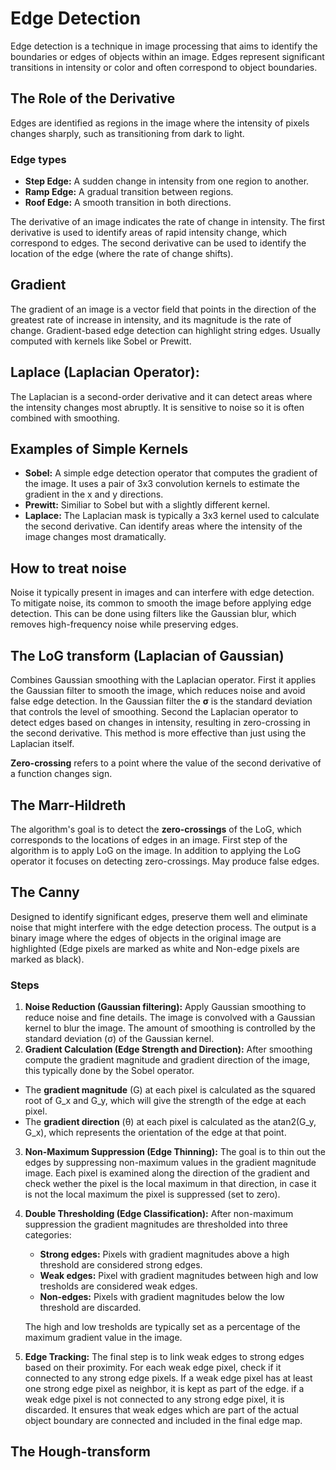 # Edge Detection
Edge detection is a technique in image processing that aims to identify the boundaries or edges of objects within an image. Edges represent significant transitions in intensity or color and often correspond to object boundaries.

## The Role of the Derivative
Edges are identified as regions in the image where the intensity of pixels changes sharply, such as transitioning from dark to light.

### Edge types
- **Step Edge:** A sudden change in intensity from one region to another.
- **Ramp Edge:** A gradual transition between regions.
- **Roof Edge:** A smooth transition in both directions.

The derivative of an image indicates the rate of change in intensity. The first derivative is used to identify areas of rapid intensity change, which correspond to edges. The second derivative can be used to identify the location of the edge (where the rate of change shifts).

## Gradient
The gradient of an image is a vector field that points in the direction of the greatest rate of increase in intensity, and its magnitude is the rate of change. Gradient-based  edge detection can highlight string edges. Usually computed with kernels like Sobel or Prewitt.

## Laplace (Laplacian Operator):
The Laplacian is a second-order derivative and it can detect areas where the intensity changes most abruptly. It is sensitive to noise so it is often combined with smoothing.

## Examples of Simple Kernels
- **Sobel:** A simple edge detection operator that computes the gradient of the image. It uses a pair of 3x3 convolution kernels to estimate the gradient in the x and y directions.
- **Prewitt:** Similiar to Sobel but with a slightly different kernel.
- **Laplace:** The Laplacian mask is typically a 3x3 kernel used to calculate the second derivative. Can identify areas where the intensity of the image changes most dramatically.

## How to treat noise
Noise it typically present in images and can interfere with edge detection. To mitigate noise, its common to smooth the image before applying edge detection. This can be done using filters like the Gaussian blur, which removes high-frequency noise while preserving edges.

## The LoG transform (Laplacian of Gaussian)
Combines Gaussian smoothing with the Laplacian operator. First it applies the Gaussian filter to smooth the image, which reduces noise and avoid false edge detection. In the Gaussian filter the **σ** is the standard deviation that controls the level of smoothing. Second the Laplacian operator to detect edges based on changes in intensity, resulting in zero-crossing in the second derivative. This method is more effective than just using the Laplacian itself.

**Zero-crossing** refers to a point where the value of the second derivative of a function changes sign.

## The Marr-Hildreth
The algorithm's goal is to detect the **zero-crossings** of the LoG, which corresponds to the locations of edges in an image. First step of the algorithm is to apply LoG on the image. In addition to applying the LoG operator it focuses on detecting zero-crossings. May produce false edges.

## The Canny
Designed to identify significant edges, preserve them well and eliminate noise that might interfere with the edge detection process. The output is a binary image where the edges of objects in the original image are highlighted (Edge pixels are marked as white and Non-edge pixels are marked as black).

### Steps
1. **Noise Reduction (Gaussian filtering):** Apply Gaussian smoothing to reduce noise and fine details. The image is convolved with a Gaussian kernel to blur the image. The amount of smoothing is controlled by the standard deviation (σ) of the Gaussian kernel.
2. **Gradient Calculation (Edge Strength and Direction):** After smoothing compute the gradient magnitude and gradient direction of the image, this typically done by the Sobel operator.
  - The **gradient magnitude** (G) at each pixel is calculated as the squared root of G_x and G_y, which will give the strength of the edge at each pixel.
  - The **gradient direction** (θ) at each pixel is calculated as the atan2(G_y, G_x), which represents the orientation of the edge at that point.
3. **Non-Maximum Suppression (Edge Thinning):** The goal is to thin out the edges by suppressing non-maximum values in the gradient magnitude image. Each pixel is examined along the direction of the gradient and check wether the pixel is the local maximum in that direction, in case it is not the local maximum the pixel is suppressed (set to zero).
4. **Double Thresholding (Edge Classification):** After non-maximum suppression the gradient magnitudes are thresholded into three categories:
    - **Strong edges:** Pixels with gradient magnitudes above a high threshold are considered strong edges.
    - **Weak edges:** Pixel with gradient magnitudes between high and low tresholds are considered weak edges.
    - **Non-edges:** Pixels with gradient magnitudes below the low threshold are discarded.

    The high and low tresholds are typically set as a percentage of the maximum gradient value in the image.
5. **Edge Tracking:** The final step is to link weak edges to strong edges based on their proximity. For each weak edge pixel, check if it connected to any strong edge pixels. If a weak edge pixel has at least one strong edge pixel as neighbor, it is kept as part of the edge. if a weak edge pixel is not connected to any strong edge pixel, it is discarded. It ensures that weak edges which are part of the actual object boundary are connected and included in the final edge map.

## The Hough-transform
